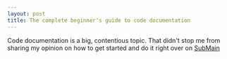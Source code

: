 ```yaml
---
layout: post
title: The complete beginner's guide to code documentation
---
```


Code documentation is a big, contentious topic. That didn't stop me from sharing
my opinion on how to get started and do it right over on [SubMain](https://blog.submain.com/code-documentation-the-complete-beginners-guide/)
